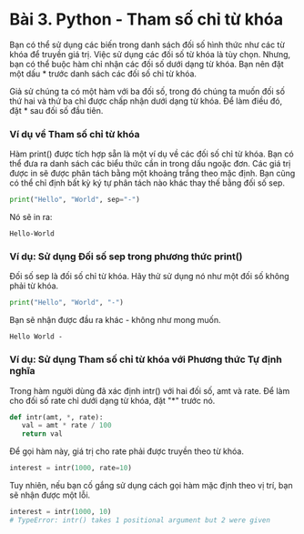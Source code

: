 # Bài 3. Python - Tham số chỉ từ khóa

Bạn có thể sử dụng các biến trong danh sách đối số hình thức như các từ khóa để truyền giá trị. Việc sử dụng các đối số từ khóa là tùy chọn. Nhưng, bạn có thể buộc hàm chỉ nhận các đối số dưới dạng từ khóa. Bạn nên đặt một dấu * trước danh sách các đối số chỉ từ khóa.

Giả sử chúng ta có một hàm với ba đối số, trong đó chúng ta muốn đối số thứ hai và thứ ba chỉ được chấp nhận dưới dạng từ khóa. Để làm điều đó, đặt * sau đối số đầu tiên.

### Ví dụ về Tham số chỉ từ khóa

Hàm print() được tích hợp sẵn là một ví dụ về các đối số chỉ từ khóa. Bạn có thể đưa ra danh sách các biểu thức cần in trong dấu ngoặc đơn. Các giá trị được in sẽ được phân tách bằng một khoảng trắng theo mặc định. Bạn cũng có thể chỉ định bất kỳ ký tự phân tách nào khác thay thế bằng đối số sep.

```python
print("Hello", "World", sep="-")
```

Nó sẽ in ra:

```
Hello-World
```

### Ví dụ: Sử dụng Đối số sep trong phương thức print()

Đối số sep là đối số chỉ từ khóa. Hãy thử sử dụng nó như một đối số không phải từ khóa.

```python
print("Hello", "World", "-")
```

Bạn sẽ nhận được đầu ra khác - không như mong muốn.

```
Hello World -
```

### Ví dụ: Sử dụng Tham số chỉ từ khóa với Phương thức Tự định nghĩa

Trong hàm người dùng đã xác định intr() với hai đối số, amt và rate. Để làm cho đối số rate chỉ dưới dạng từ khóa, đặt "*" trước nó.

```python
def intr(amt, *, rate):
   val = amt * rate / 100
   return val
```

Để gọi hàm này, giá trị cho rate phải được truyền theo từ khóa.

```python
interest = intr(1000, rate=10)
```

Tuy nhiên, nếu bạn cố gắng sử dụng cách gọi hàm mặc định theo vị trí, bạn sẽ nhận được một lỗi.

```python
interest = intr(1000, 10)
# TypeError: intr() takes 1 positional argument but 2 were given
```
